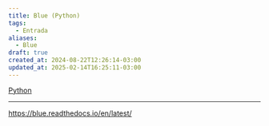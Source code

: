 ```yaml
---
title: Blue (Python)
tags:
  - Entrada
aliases:
  - Blue
draft: true
created_at: 2024-08-22T12:26:14-03:00
updated_at: 2025-02-14T16:25:11-03:00
---
```


[Python](../../../07/09/atomo/Linguagem_Python.md)

---
https://blue.readthedocs.io/en/latest/
